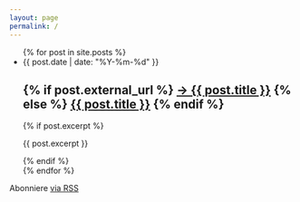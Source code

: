 ```yaml
---
layout: page
permalink: /
---
```


<div class="home">
  <ul class="post-list">
    {% for post in site.posts %}
      <li>
        <span class="post-meta">{{ post.date | date: "%Y-%m-%d" }}</span>
<h2>
    {% if post.external_url %}
      <a class="post-link" href="{{ post.external_url }}">&#8594; {{ post.title }}</a>
    {% else %}
      <a class="post-link" href="{{ post.url | prepend: site.baseurl }}">{{ post.title }}</a>
    {% endif %}
</h2>
	{% if post.excerpt %}
	<p class="post-excerpt">
		{{ post.excerpt }}
	</p>
	{% endif %}
</li>
{% endfor %}
</ul>
  <p class="rss-subscribe">Abonniere <a href="{{ "/feed.xml" | prepend: site.baseurl }}">via RSS</a></p>
</div>
